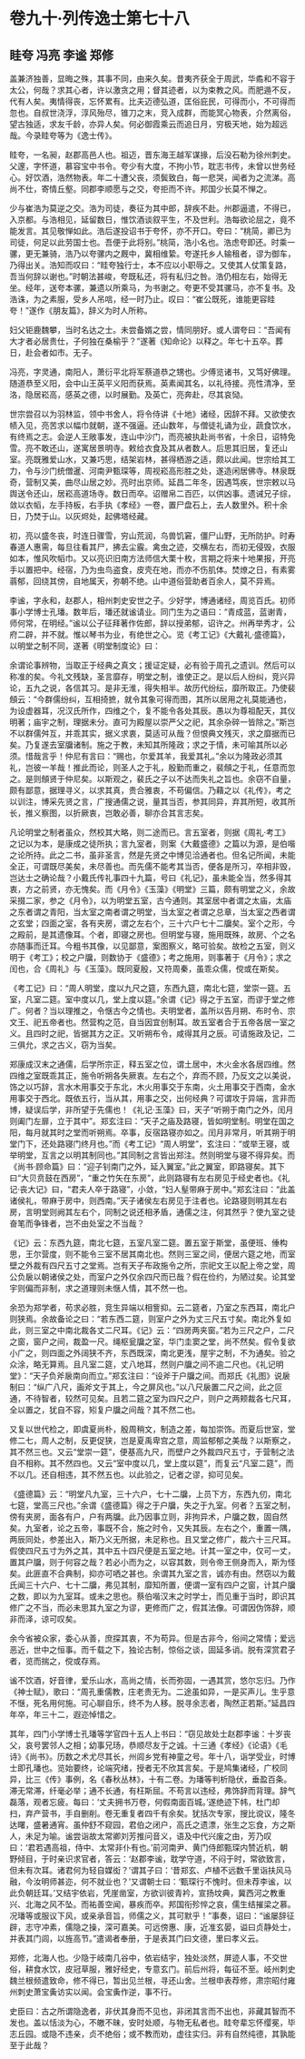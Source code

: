 # 卷九十·列传逸士第七十八

## 眭夸 冯亮 李谧 郑修

盖兼济独善，显晦之殊，其事不同，由来久矣。昔夷齐获全于周武，华矞和不容于太公，何哉？求其心者，许以激贪之用；督其迹者，以为束教之风。而肥遁不反，代有人矣。夷情得丧，忘怀累有。比夫迈德弘道，匡俗庇民，可得而小，不可得而忽也。自叔世浇浮，淳风殆尽，锥刀之末，竞入成群，而能冥心物表，介然离俗，望古独适，求友千龄，亦异人矣。何必御霞乘云而追日月，穷极天地，始为超远哉。今录眭夸等为《逸士传》。

眭夸，一名昶，赵郡高邑人也。祖迈，晋东海王越军谋掾，后没石勒为徐州刺史。父邃，字怀道，慕容宝中书令。夸少有大度，不拘小节，耽志书传，未曾以世务经心。好饮酒，浩然物表。年二十遭父丧，须鬓致白，每一悲哭，闻者为之流涕。高尚不仕，寄情丘壑。同郡李顺愿与之交，夸拒而不许。邦国少长莫不惮之。

少与崔浩为莫逆之交。浩为司徒，奏征为其中郎，辞疾不赴。州郡逼遣，不得已，入京都。与浩相见，延留数日，惟饮酒谈叙平生，不及世利。浩每欲论屈之，竟不能发言。其见敬惮如此。浩后遂投诏书于夸怀，亦不开口。夸曰：“桃简，卿已为司徒，何足以此劳国士也。吾便于此将别。”桃简，浩小名也。浩虑夸即还。时乘一骡，更无兼骑，浩乃以夸骡内之厩中，冀相维絷。夸遂托乡人输租者，谬为御车，乃得出关。浩知而叹曰：“眭夸独行士，本不应以小职辱之。又使其人仗策复路，吾当何辞以谢也。”时朝法甚峻，夸既私还，将有私归之咎。浩仍相左右，始得无坐。经年，送夸本骡，兼遗以所乘马，为书谢之。夸更不受其骡马，亦不复书。及浩诛，为之素服，受乡人吊唁，经一时乃止。叹曰：“崔公既死，谁能更容眭夸！”遂作《朋友篇》，辞义为时人所称。

妇父钜鹿魏攀，当时名达之士。未尝备婿之尝，情同朋好。或人谓夸曰：“吾闻有大才者必居贵仕，子何独在桑榆乎？”遂著《知命论》以释之。年七十五卒。葬日，赴会者如市。无子。

冯亮，字灵通，南阳人，萧衍平北将军蔡道恭之甥也。少傅览诸书，又笃好佛理。随道恭至义阳，会中山王英平义阳而获焉。英素闻其名，以礼待接。亮性清净，至洛，隐居崧高，感英之德，以时展勤。及英亡，亮奔赴，尽其哀恸。

世宗尝召以为羽林监，领中书舍人，将令侍讲《十地》诸经，因辞不拜。又欲使衣帻入见，亮苦求以幅巾就朝，遂不强逼。还山数年，与僧徒礼诵为业，蔬食饮水，有终焉之志。会逆人王敞事发，连山中沙门，而亮被执赴尚书省，十余日，诏特免雪。亮不敢还山，遂寓居景明寺。敕给衣食及其从者数人。后思其旧居，复还山室。亮既雅爱山水，又兼巧思，结架岩林，甚得栖游之适，颇以此闻。世宗给其工力，令与沙门统僧暹、河南尹甄琛等，周视崧高形胜之处，遂造闲居佛寺。林泉既奇，营制又美，曲尽山居之妙。亮时出京师。延昌二年冬，因遇笃疾，世宗敕以马舆送令还山，居崧高道场寺。数日而卒。诏赠帛二百匹，以供凶事。遗诫兄子综，敛以衣幍，左手持板，右手执《孝经》一卷，置尸盘石上，去人数里外。积十余日，乃焚于山。以灰烬处，起佛塔经藏。

初，亮以盛冬丧，时连日骤雪，穷山荒润，鸟兽饥窘，僵尸山野，无所防护。时寿春道人惠需，每旦往看其尸，拂去尘霰。禽虫之迹，交横左右，而初无侵毁，衣服如本，惟风吹幍巾。又以亮识旧南方法师信大栗十枚，言期之将来十地果报，开亮手以置把中。经宿，乃为虫鸟盗食，皮壳在地，而亦不伤肌体。焚燎之日，有素雾蓊郁，回绕其傍，自地属天，弥朝不绝。山中道俗营助者百余人，莫不异焉。

李谧，字永和，赵郡人，相州刺史安世之子。少好学，博通诸经，周览百氏。初师事小学博士孔璠。数年后，璠还就谧请业。同门生为之语曰：“青成蓝，蓝谢青，师何常，在明经。”谧以公子征拜著作佐郎，辞以授弟郁，诏许之。州再举秀才，公府二辟，并不就。惟以琴书为业，有绝世之心。览《考工记》《大戴礼·盛德篇》，以明堂之制不同，遂著《明堂制度论》曰：

余谓论事辨物，当取正于经典之真文；援证定疑，必有验于周孔之遗训。然后可以称准的矣。今礼文残缺，圣言靡存，明堂之制，谁使正之。是以后人纷纠，竞兴异论，五九之说，各信其习。是非无淮，得失相半。故历代纷纭，靡所取正。乃使裴頠云：“今群儒纷纠，互相掎摭，就令其象可得而图，其所以居用之礼莫能通也，为设虚器耳，况汉氏所作，四维之个，复不能令各处其辰。愚以为尊祖配天，其仪明著；庙宇之制，理据未分。直可为殿屋以崇严父之祀，其余杂碎一皆除之。”斯岂不以群儒舛互，并乖其实，据义求衷，莫适可从哉？但恨典文残灭，求之靡据而已矣。乃复遂去室牖诸制。施之于教，未知其所隆政；求之于情，未可喻其所以必须。惜哉言乎！仲尼有言曰：“赐也，尔爱其羊，我爱其礼。”余以为隆政必须其礼，岂彼一羊哉！推此而论，则圣人之于礼，殷勤而重之，裴頠之于礼，任意而忽之。是则頠贤于仲尼矣。以斯观之，裴氏之子以不达而失礼之旨也。余窃不自量，颇有鄙意，据理寻义，以求其真，贵合雅衷，不苟偏信。乃藉之以《礼传》，考之以训注，博采先贤之言，广搜通儒之说，量其当否，参其同异，弃其所短，收其所长，推义察图，以折厥衷，岂敢必善，聊亦合其言志矣。

凡论明堂之制者虽众，然校其大略，则二途而已。言五室者，则据《周礼·考工》之记以为本，是康成之徒所执；言九室者，则案《大戴盛德》之篇以为源，是伯喈之论所持。此之二书，虽非圣言，然是先贤之中博见洽通者也。但名记所闻，未能全正，可谓既尽美矣，未尽善也。而先儒不能考其当否，便各是所习，卒相非毁，岂达士之确论哉？小戴氏传礼事四十九篇，号曰《礼记》，虽未能全当，然多得其衷，方之前贤，亦无愧矣。而《月令》《玉藻》《明堂》三篇，颇有明堂之义，余故采掇二家，参之《月令》，以为明堂五室，古今通则。其室居中者谓之太庙，太庙之东者谓之青阳，当太室之南者谓之明堂，当太室之者谓之总章，当太室之西者谓之玄堂；四面之室，各有夹房，谓之左右个，三十六户七十二牖矣。室个之形，今之殿前，是其遗像耳。个者，即寝之房也。但明堂与寝，施用既殊，故房、个之名亦随事而迁耳。今粗书其像，以见鄙意，案图察义，略可验矣。故检之五室，则义明于《考工》；校之户牖，则数协于《盛德》；考之施用，则事著于《月令》；求之闰也，合《周礼》与《玉藻》。既同夏殷，又符周秦，虽乖众儒，傥或在斯矣。

《考工记》曰：“周人明堂，度以九尺之筵，东西九筵，南北七筵，堂崇一筵。五室，凡室二筵。室中度以几，堂上度以筵。”余谓《记》得之于五室，而谬于堂之修广。何者？当以理推之，令惬古今之情也。夫明堂者，盖所以告月朔、布时令、宗文王、祀五帝者也。然营构之范，自当因宜创制耳。故五室者合于五帝各居一室之义。且四时之祀，皆据其方之正。又听朔布令，咸得其月之辰。可请施政及记，二三俱允，求之古义，窃为当矣。

郑康成汉末之通儒，后学所宗正，释五室之位，谓土居中，木火金水各居四维。然四维之室既乖其正，施令听朔各失厥衷。左右之个，弃而不顾，乃反文之以美说，饰之以巧辞，言水木用事交于东北，木火用事交于东南，火土用事交于西南，金水用事交于西北。既依五行，当从其，用事之交，出何经典？可谓攻于异端，言非而博，疑误后学，非所望于先儒也！《礼记·玉藻》曰，天子“听朔于南门之外，闰月则阖门左扉，立于其中”。郑玄注曰：“天子之庙及路寝，皆如明堂制。明堂在国之阳，每月就其时之堂而听朔焉。卒事，反宿路寝亦如之。闰月非常月，听其朔于明堂门下，还处路寝门终月也。”而《考工记》“周人明堂”，玄注曰：“或举王寝，或举明堂，互言之以明其制同也。”其同制之言皆出郑注。然则明堂与寝不得异矣。而《尚书·顾命篇》曰：“迎子钊南门之外，延入翼室。”此之翼室，即路寝矣。其下曰“大贝贲鼓在西房”，“重之竹矢在东房”，此则路寝有左右房见于经史者也。《礼记·丧大记》曰，“君夫人卒于路寝”，小敛，“妇人髽带麻于房中。”郑玄注曰：“此盖诸侯礼，带麻于房中，则西南。”天子诸侯左右房见于注者也。论路寝则明其左右房，言明堂则阙其左右个，同制之说还相矛盾，通儒之注，何其然乎？使九室之徒奋笔而争锋者，岂不由处室之不当哉？

《记》云：东西九筵，南北七筵，五室凡室二筵。置五室于斯堂，虽便班、倕构思，王尔营度，则不能令三室不居其南北也。然则三室之间，便居六筵之地，而室壁之外裁有四尺五寸之堂焉。岂有天子布政施令之所，宗祀文王以配上帝之堂，周公负扆以朝诸侯之处，而室户之外仅余四尺而已哉？假在俭约，为陋过矣。论其堂宇则偏而非制，求之道理则未惬人情，其不然一也。

余恐为郑学者，苟求必胜，竞生异端以相訾抑。云二筵者，乃室之东西耳，南北户则狭焉。余故备论之曰：“若东西二筵，则室户之外为丈三尺五寸矣。南北外复如此，则三室之中南北裁各丈二尺耳。《记》云：“四房两夹窗。”若为三尺之户，二尺之窗，窗户之间，裁盈一尺。绳枢瓮牖之室，华门圭窦之堂，尚不然矣。假令复欲小广之，则四面之外阔狭不齐，东西既深，南北更浅，屋宇之制，不为通矣。验之众涂，略无算焉。且凡室二筵，丈八地耳，然则户牖之间不逾二尺也。《礼记明堂》：“天子负斧扆南向而立。”郑玄注曰：“设斧于户牖之间。而郑氏《礼图》说扆制曰：“纵广八尺，画斧文于其上，今之屏风也。”以八尺扆置二尺之间，此之叵通，不待智者，较然可见矣。且若二筵之室为四尺之户，则户之两颊裁各七尺耳，全以置之，犹自不容，矧复户牖之间哉？其不然二也。

又复以世代检之，即虞夏尚朴，殷周稍文，制造之差，每加崇饰。而夏后世室，堂修二七，周人之制，反更促狭，岂是夏禹卑宫之意，周监郁郁之美哉？以斯察之，其不然三也。又云“堂崇一筵”，便基高九尺，而壁户之外裁四尺五寸，于营制之法自不相称。其不然四也。又云“室中度以几，堂上度以筵”，而复云“凡室二筵”，而不以几。还自相违，其不然五也。以此验之，记者之谬，抑可见矣。

《盛德篇》云：“明堂凡九室，三十六户，七十二牖，上员下方，东西九仞，南北七筵，堂高三尺也。”余谓《盛德篇》得之于户牖，失之于九室。何者？五室之制，傍有夹房，面各有户，户有两牖。此乃因事立则，非拘异术，户牖之数，固自然矣。九室者，论之五帝，事既不合，施之时令，又失其辰。左右之个，重置一隅，两辰同处，参差出入，斯乃义无所据，未足称也。且又堂之修广，裁六十三尺耳。假使四尺五寸为外之其，其中五十四尺便是五室之地。计其一室之中，仅可一丈，置其户牖，则于何容之哉？若必小而为之，以容其数，则令帝王侧身而入，斯为怪矣。此匪直不合典制，抑亦可哂之甚也。余谓其九室之言，诚亦有由。然窃以为戴氏闻三十六户、七十二牖，弗见其制，靡知所置，便谓一室有四户之窗，计其户牖之数，即以为九室耳。或未之思也。蔡伯喈汉末之时学士，而见重于当时，即识其修广之不当，而必未思其九室之为谬，更修而广之，假其法像。可谓因伪饰辞，顺非而泽，谅可叹矣。

余今省被众家，委心从善，庶探其衷，不为苟异。但是古非今，俗间之常情；爱远恶近，世中之恒事。而千载之下，独论古制，惊俗之谈，固延多诮。脱有深赏君子者，览而揣之，傥或存焉。

谧不饮酒，好音律，爱乐山水，高尚之情，长而弥固，一遇其赏，悠尔忘归。乃作《神士赋》，歌曰：“周孔重儒教，庄老贵无为。二途虽如异，一是买声儿。生乎意不惬，死名用何施。可心聊自乐，终不为人移。脱寻余志者，陶然正若斯。”延昌四年卒，年三十二，遐迩悼惜之。

其年，四门小学博士孔璠等学官四十五人上书曰：“窃见故处士赵郡李谧：十岁丧父，哀号罢邻人之相；幼事兄玚，恭顺尽友于之诚。十三通《孝经》《论语》《毛诗》《尚书》。历数之术尤尽其长，州闾乡党有神童之号。年十八，诣学受业，时博士即孔璠也。览始要终，论端究绪，授者无不欣其言矣。于是鸠集诸经，广校同异，比三《传》事例，名《春秋丛林》，十有二卷。为璠等判析隐伏，垂盈百条。滞无常滞，纤毫必举；通不长通，有枉斯屈。不苟言以违经，弗饰辞而背理。辞气磊落，观者忘疲。每曰：‘丈夫拥书万卷，何假南面百城。’遂绝迹下帏，杜门却扫，弃产营书，手自删削。卷无重复者四千有余矣。犹括次专家，搜比谠议，隆冬达曙，盛暑通宵。虽仲舒不窥园，君伯之闭户，高氏之遗漂，张生之忘食，方之斯人，未足为喻。谧尝诣故太常卿刘芳推问音义，语及中代兴废之由，芳乃叹曰：‘君若遇高祖，侍中、太常非仆有也。’前河南尹、黄门侍郎甄琛内赞近机，朝野倾目，于时亲识求官者，答云：‘赵郡李谧，耽学守道，不闷于时，常欲致言，但未有次耳。诸君何为轻自媒衒？’谓其子曰：‘昔郑玄、卢植不远数千里诣扶风马融，今汝明师甚迩，何不就业也？’又谓朝士曰：‘甄琛行不愧时。但未荐李谧，以此负朝廷耳。’又结宇依岩，凭崖凿室，方欲训彼青衿，宣扬坟典，冀西河之教重兴、北海之风不坠。而祐善空闻，暴疾而卒。邦国衔殄悴之哀，儒生结摧梁之慕。况璠等或服议下风，或亲承音旨，师儒之义，其可默乎！”事奏，诏曰：“谧屡辞征辟，志守冲素，儒隐之操，深可嘉美。可远傍惠、康，近准玄晏，谥曰贞静处士，并表其门闾，以旌高节。”遣谒者奉册，于是表其门曰文德，里曰孝义云。

郑修，北海人也。少隐于岐南几谷中，依岩结宇，独处淡然，屏迹人事，不交世俗，耕食水饮，皮冠草服，雅好经史，专意玄门。前后州将，每征不至。岐州刺史魏兰根频遣致命，修不得已，暂出见兰根，寻还山舍。兰根申表荐修，肃宗昭付雍州刺史萧宝夤访实以闻。会宝夤作逆，事不行。

史臣曰：古之所谓隐逸者，非伏其身而不见也，非闭其言而不出也，非藏其智而不发也。盖以恬淡为心，不皦不昧，安时处顺，与物无私者也。眭夸辈忘怀缨冕，毕志丘园。或隐不违亲，贞不绝俗；或不教而劝，虚往实归。非有自然纯德，其孰能至于此哉？
